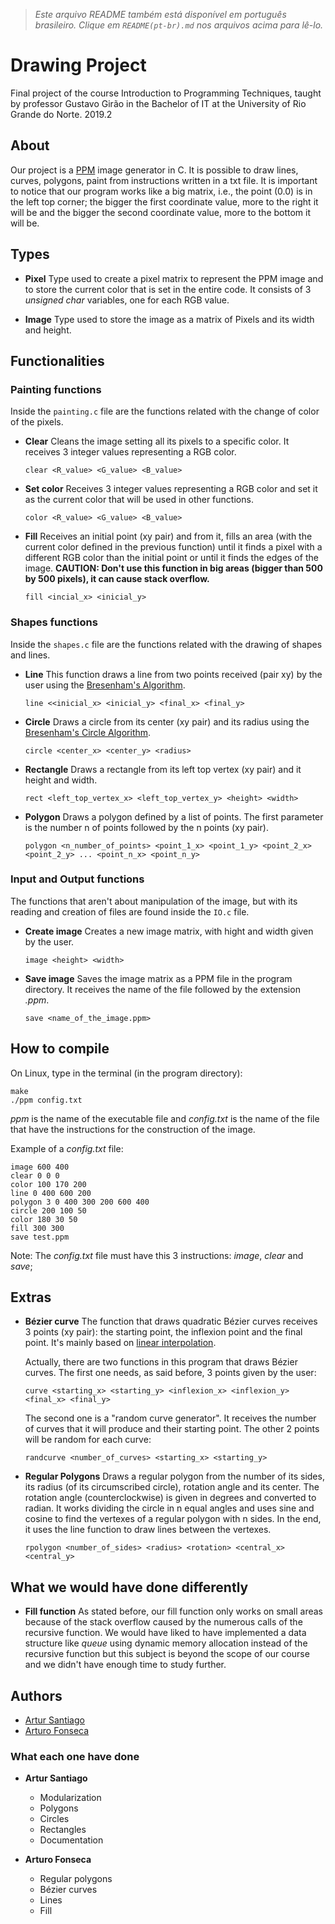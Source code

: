 > *Este arquivo README também está disponível em português brasileiro. Clique em `README(pt-br).md` nos arquivos acima para lê-lo.*



# Drawing Project
Final project of the course Introduction to Programming Techniques, taught by professor Gustavo Girão in the Bachelor of IT at the University of Rio Grande do Norte. 2019.2

## About
Our project is a <a href="http://netpbm.sourceforge.net/doc/ppm.html">PPM</a> image generator in C. It is possible to draw lines, curves, polygons, paint from instructions written in a txt file.
It is important to notice that our program works like a big matrix, i.e., the point (0.0) is in the left top corner; the bigger the first coordinate value, more to the right it will be and the bigger the second coordinate value, more to the bottom it will be.

## Types
 * **Pixel** Type used to create a pixel matrix to represent the PPM image and to store the current color that is set in the entire code. It consists of 3 *unsigned char* variables, one for each RGB value.

 * **Image** Type used to store the image as a matrix of Pixels and its width and height.
 
## Functionalities
### Painting functions
Inside the `painting.c` file are the functions related with the change of color of the pixels.

* **Clear** Cleans the image setting all its pixels to a specific color. It receives 3 integer values representing a RGB color.

   `clear <R_value> <G_value> <B_value>`

* **Set color** Receives 3 integer values representing a RGB color and set it as the current color that will be used in other functions.

   `color <R_value> <G_value> <B_value>`

* **Fill** Receives an initial point (xy pair) and from it, fills an area (with the current color defined in the previous function) until it finds a pixel with a different RGB color than the initial point or until it finds the edges of the image. <b>CAUTION: Don't use this function in big areas (bigger than 500 by 500 pixels), it can cause stack overflow.</b>

   `fill <incial_x> <inicial_y>`

### Shapes functions
Inside the `shapes.c` file are the functions related with the drawing of shapes and lines.

* **Line** This function draws a line from two points received (pair xy) by the user using the <a href="https://www.cs.helsinki.fi/group/goa/mallinnus/lines/bresenh.html">Bresenham's Algorithm</a>.

   `line <<inicial_x> <inicial_y> <final_x> <final_y>`

* **Circle** Draws a circle from its center (xy pair) and its radius using the <a href="https://www.geeksforgeeks.org/bresenhams-circle-drawing-algorithm/">Bresenham's Circle Algorithm</a>. 

   `circle <center_x> <center_y> <radius>`

* **Rectangle** Draws a rectangle from its left top vertex (xy pair) and it height and width. 

   `rect <left_top_vertex_x> <left_top_vertex_y> <height> <width>`
   
* **Polygon** Draws a polygon defined by a list of points. The first parameter is the number n of points followed by the n points (xy pair).

   `polygon <n_number_of_points> <point_1_x> <point_1_y> <point_2_x> <point_2_y> ... <point_n_x> <point_n_y>`

### Input and Output functions
The functions that aren't about manipulation of the image, but with its reading and creation of files are found inside the `IO.c` file.

* **Create image** Creates a new image matrix, with hight and width given by the user.

   `image <height> <width>`
   
* **Save image** Saves the image matrix as a PPM file in the program directory. It receives the name of the file followed by the extension *.ppm*.

   `save <name_of_the_image.ppm>`

## How to compile
On Linux, type in the terminal (in the program directory):
```
make
./ppm config.txt
```
*ppm* is the name of the executable file and *config.txt* is the name of the file that have the instructions for the construction of the image.

Example of a *config.txt* file:
```
image 600 400
clear 0 0 0
color 100 170 200
line 0 400 600 200
polygon 3 0 400 300 200 600 400
circle 200 100 50
color 180 30 50
fill 300 300
save test.ppm
```
Note: The *config.txt* file must have this 3 instructions: *image*, *clear* and *save*;

## Extras

* **Bézier curve** The function that draws quadratic Bézier curves receives 3 points (xy pair): the starting point, the inflexion point and the final point. It's mainly based on <a href="https://www.youtube.com/watch?v=mAi2-LTC2CA">linear interpolation</a>.
   
   Actually, there are two functions in this program that draws Bézier curves. The first one needs, as said before, 3 points given by the user:
  
   `curve <starting_x> <starting_y> <inflexion_x> <inflexion_y> <final_x> <final_y>`
  
   The second one is a "random curve generator". It receives the number of curves that it will produce and their starting point. The other 2 points will be random for each curve:
  
   `randcurve <number_of_curves> <starting_x> <starting_y>`

* **Regular Polygons** Draws a regular polygon from the number of its sides, its radius (of its circumscribed circle), rotation angle and its center. The rotation angle (counterclockwise) is given in degrees and converted to radian. It works dividing the circle in n equal angles and uses sine and cosine to find the vertexes of a regular polygon with n sides. In the end, it uses the line function to draw lines between the vertexes.

   `rpolygon <number_of_sides> <radius> <rotation> <central_x> <central_y>`

## What we would have done differently 

* **Fill function** As stated before, our fill function only works on small areas because of the stack overflow caused by the numerous calls of the recursive function. We would have liked to have implemented a data structure like *queue* using dynamic memory allocation instead of the recursive function but this subject is beyond the scope of our course and we didn't have enough time to study further. 

## Authors
* <a href="https://github.com/artursantiago">Artur Santiago</a>
* <a href="https://github.com/arturo32">Arturo Fonseca</a>

### What each one have done

* **Artur Santiago**
  * Modularization
  * Polygons
  * Circles
  * Rectangles
  * Documentation

* **Arturo Fonseca**
  * Regular polygons
  * Bézier curves
  * Lines
  * Fill
